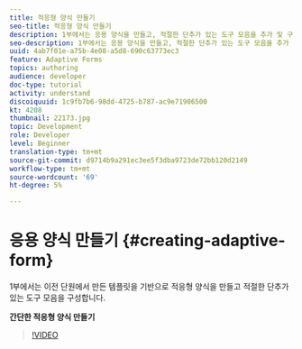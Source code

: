 ```yaml
---
title: 적응형 양식 만들기
seo-title: 적응형 양식 만들기
description: 1부에서는 응용 양식을 만들고, 적절한 단추가 있는 도구 모음을 추가 및 구성합니다.
seo-description: 1부에서는 응용 양식을 만들고, 적절한 단추가 있는 도구 모음을 추가 및 구성합니다.
uuid: 4ab7f01e-a75b-4e08-a5d8-690c63773ec3
feature: Adaptive Forms
topics: authoring
audience: developer
doc-type: tutorial
activity: understand
discoiquuid: 1c9fb7b6-98dd-4725-b787-ac9e71906500
kt: 4208
thumbnail: 22173.jpg
topic: Development
role: Developer
level: Beginner
translation-type: tm+mt
source-git-commit: d9714b9a291ec3ee5f3dba9723de72bb120d2149
workflow-type: tm+mt
source-wordcount: '69'
ht-degree: 5%

---
```



# 응용 양식 만들기 {#creating-adaptive-form}

1부에서는 이전 단원에서 만든 템플릿을 기반으로 적응형 양식을 만들고 적절한 단추가 있는 도구 모음을 구성합니다.

**간단한 적응형 양식 만들기**

>[!VIDEO](https://video.tv.adobe.com/v/22173/quality=9)
